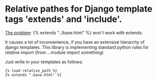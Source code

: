 Relative pathes for Django template tags 'extends' and 'include'.
================================================================

[The problem](http://stackoverflow.com/questions/671369/django-specifying-a-base-template-by-directory): {% extends "../base.html" %} won't work with extends.

It causes a lot of inconvenience, if you have an extensive hierarchy of django templates.
This library is implementing standard python rules for relative import (from ...module import something)

Just write in your templates as follows:

```
{% load relative_path %}
{% extends ".base.html" %}
```
